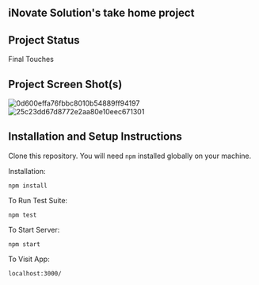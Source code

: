 ## iNovate Solution's take home project

## Project Status
Final Touches

## Project Screen Shot(s)

![0d600effa76fbbc8010b54889ff94197](https://user-images.githubusercontent.com/53554168/228449903-40e7237f-8699-4071-87f1-81db7d69301b.png)
![25c23dd67d8772e2aa80e10eec671301](https://user-images.githubusercontent.com/53554168/228449954-f010aaf5-5814-4422-90a6-e33276c13ecf.png)


## Installation and Setup Instructions

Clone this repository. You will need `npm` installed globally on your machine.

Installation:

`npm install`  

To Run Test Suite:  

`npm test`  

To Start Server:

`npm start`  

To Visit App:

`localhost:3000/`
